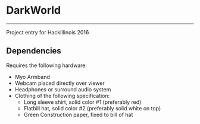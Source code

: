 # DarkWorld

----------

Project entry for HackIllinois 2016

## Dependencies ##
Requires the following hardware:  
- Myo Armband  
- Webcam placed directly over viewer  
- Headphones or surround audio system  
- Clothing of the following specification:  
	- Long sleeve shirt, solid color #1 (preferably red)  
	- Flatbill hat, solid color #2 (preferably solid white on top)  
	- Green Construction paper, fixed to bill of hat  

